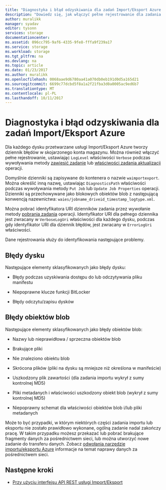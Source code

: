 ```yaml
---
title: "Diagnostyka i błąd odzyskiwania dla zadań Import/Eksport Azure | Dokumentacja firmy Microsoft"
description: "Dowiedz się, jak włączyć pełne rejestrowanie dla zadania usługi Import/Eksport Microsoft Azure."
author: muralikk
manager: syadav
editor: tysonn
services: storage
documentationcenter: 
ms.assetid: 096cc795-9af6-4335-9fe8-fffa9f239a17
ms.service: storage
ms.workload: storage
ms.tgt_pltfrm: na
ms.devlang: na
ms.topic: article
ms.date: 01/23/2017
ms.author: muralikk
ms.openlocfilehash: 0068aae9d6780aa41a070db0eb191d0d5a165d21
ms.sourcegitcommit: 6699c77dcbd5f8a1a2f21fba3d0a0005ac9ed6b7
ms.translationtype: MT
ms.contentlocale: pl-PL
ms.lasthandoff: 10/11/2017
---
```

# <a name="diagnostics-and-error-recovery-for-azure-importexport-jobs"></a>Diagnostyka i błąd odzyskiwania dla zadań Import/Eksport Azure
Dla każdego dysku przetwarzane usługi Import/Eksport Azure tworzy dziennik błędów w skojarzonego konta magazynu. Można również włączyć pełne rejestrowanie, ustawiając `LogLevel` właściwości `Verbose` podczas wywoływania metody [zawiesić zadanie](/rest/api/storageimportexport/jobs#Jobs_CreateOrUpdate) lub [właściwości zadania aktualizacji](/rest/api/storageimportexport/jobs#Jobs_Update) operacji.

 Domyślnie dzienniki są zapisywane do kontenera o nazwie `waimportexport`. Można określić inną nazwę, ustawiając `DiagnosticsPath` właściwości podczas wywoływania metody `Put Job` lub `Update Job Properties` operacji. Dzienniki są przechowywane jako blokowych obiektów blob z następującą konwencją nazewnictwa: `waies/jobname_driveid_timestamp_logtype.xml`.

 Można pobrać identyfikatora URI dzienników zadania przez wywołanie metody [pobrania zadania](/rest/api/storageimportexport/jobs#Jobs_Get) operacji. Identyfikator URI dla pełnego dziennika jest zwracany w `VerboseLogUri` właściwości dla każdego dysku, podczas gdy identyfikator URI dla dziennik błędów, jest zwracany w `ErrorLogUri` właściwości.

Dane rejestrowania służy do identyfikowania następujące problemy.

## <a name="drive-errors"></a>Błędy dysku

Następujące elementy sklasyfikowanych jako błędy dysku:

-   Błędy podczas uzyskiwania dostępu do lub odczytywania pliku manifestu

-   Niepoprawne klucze funkcji BitLocker

-   Błędy odczytu/zapisu dysków

## <a name="blob-errors"></a>Błędy obiektów blob

Następujące elementy sklasyfikowanych jako błędy obiektów blob:

-   Nazwy lub nieprawidłowa / sprzeczna obiektów blob

-   Brakujące pliki

-   Nie znaleziono obiektu blob

-   Skrócona plików (pliki na dysku są mniejsze niż określona w manifeście)

-   Uszkodzony plik zawartości (dla zadania importu wykrył z sumy kontrolnej MD5)

-   Pliki metadanych i właściwości uszkodzony obiekt blob (wykrył z sumy kontrolnej MD5)

-   Niepoprawny schemat dla właściwości obiektów blob i/lub pliki metadanych

Może to być przypadki, w którym niektórych części zadania importu lub eksportu nie zostało prawidłowo wykonane, ogólną zadanie nadal zakończy pracę. W takim przypadku możesz przekazać lub pobrać brakujące fragmenty danych za pośrednictwem sieci, lub można utworzyć nowe zadanie do transferu danych. Zobacz [odwołania narzędzie importu/eksportu Azure](storage-import-export-tool-how-to-v1.md) informacje na temat naprawy danych za pośrednictwem sieci.

## <a name="next-steps"></a>Następne kroki

* [Przy użyciu interfejsu API REST usługi Import/Eksport](storage-import-export-using-the-rest-api.md)
